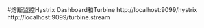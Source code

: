 #熔断监控Hystrix Dashboard和Turbine
http://localhost:9099/hystrix
http://localhost:9099/turbine.stream



